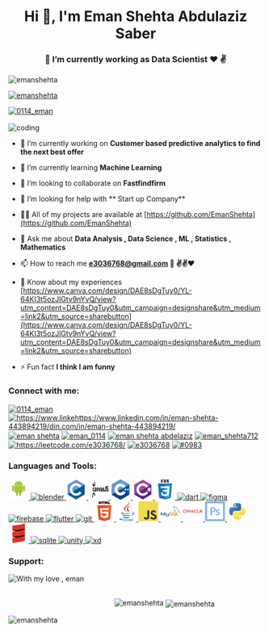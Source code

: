 <h1 align="center">Hi 👋, I'm Eman Shehta Abdulaziz Saber</h1>
<h3 align="center">🔭 I’m currently working as Data Scientist ❤️ ✌️</h3>

<p align="left"> <img src="https://komarev.com/ghpvc/?username=emanshehta&label=Profile%20views&color=0e75b6&style=flat" alt="emanshehta" /> </p>

<p align="left"> <a href="https://github.com/ryo-ma/github-profile-trophy"><img src="https://github-profile-trophy.vercel.app/?username=emanshehta" alt="emanshehta" /></a> </p>

<p align="left"> <a href="https://twitter.com/0114_eman" target="blank"><img src="https://img.shields.io/twitter/follow/0114_eman?logo=twitter&style=for-the-badge" alt="0114_eman" /></a> </p>
<img align ="center" alt="coding" width="300" src="https://c.tenor.com/JbCYU00k_WgAAAAC/anime-type.gif">



- 🔭 I’m currently working on **Customer based predictive analytics to find the next best offer**

- 🌱 I’m currently learning **Machine Learning**

- 👯 I’m looking to collaborate on **Fastfindfirm**

- 🤝 I’m looking for help with ** Start up Company**

- 👨‍💻 All of my projects are available at [https://github.com/EmanShehta](https://github.com/EmanShehta)

- 💬 Ask me about **Data Analysis , Data Science , ML , Statistics , Mathematics**

- 📫 How to reach me **e3036768@gmail.com 📧 ✌️✌️❤️**

- 📄 Know about my experiences [https://www.canva.com/design/DAE8sDgTuy0/YL-64KI3t5ozJlGtv9nYvQ/view?utm_content=DAE8sDgTuy0&utm_campaign=designshare&utm_medium=link2&utm_source=sharebutton](https://www.canva.com/design/DAE8sDgTuy0/YL-64KI3t5ozJlGtv9nYvQ/view?utm_content=DAE8sDgTuy0&utm_campaign=designshare&utm_medium=link2&utm_source=sharebutton)

- ⚡ Fun fact **I think I am funny**

<h3 align="left">Connect with me:</h3>
<p align="left">
<a href="https://twitter.com/0114_eman" target="blank"><img align="center" src="https://raw.githubusercontent.com/rahuldkjain/github-profile-readme-generator/master/src/images/icons/Social/twitter.svg" alt="0114_eman" height="30" width="40" /></a>
<a href="https://www.linkedin.com/in/eman-shehta-443894219/" target="blank"><img align="center" src="https://raw.githubusercontent.com/rahuldkjain/github-profile-readme-generator/master/src/images/icons/Social/linked-in-alt.svg" alt="https://www.linkehttps://www.linkedin.com/in/eman-shehta-443894219/din.com/in/eman-shehta-443894219/" height="30" width="40" /></a>
<a href="https://www.facebook.com/profile.php?id=100080613668855" target="blank"><img align="center" src="https://raw.githubusercontent.com/rahuldkjain/github-profile-readme-generator/master/src/images/icons/Social/facebook.svg" alt="eman shehta" height="30" width="40" /></a>
<a href="https://instagram.com/eman_0114" target="blank"><img align="center" src="https://raw.githubusercontent.com/rahuldkjain/github-profile-readme-generator/master/src/images/icons/Social/instagram.svg" alt="eman_0114" height="30" width="40" /></a>
<a href="https://www.hackerrank.com/eman shehta abdelaziz" target="blank"><img align="center" src="https://raw.githubusercontent.com/rahuldkjain/github-profile-readme-generator/master/src/images/icons/Social/hackerrank.svg" alt="eman shehta abdelaziz" height="30" width="40" /></a>
<a href="https://codeforces.com/profile/eman_shehta712" target="blank"><img align="center" src="https://raw.githubusercontent.com/rahuldkjain/github-profile-readme-generator/master/src/images/icons/Social/codeforces.svg" alt="eman_shehta712" height="30" width="40" /></a>
<a href="https://www.leetcode.com/https://leetcode.com/e3036768/" target="blank"><img align="center" src="https://raw.githubusercontent.com/rahuldkjain/github-profile-readme-generator/master/src/images/icons/Social/leet-code.svg" alt="https://leetcode.com/e3036768/" height="30" width="40" /></a>
<a href="https://auth.geeksforgeeks.org/user/e3036768" target="blank"><img align="center" src="https://raw.githubusercontent.com/rahuldkjain/github-profile-readme-generator/master/src/images/icons/Social/geeks-for-geeks.svg" alt="e3036768" height="30" width="40" /></a>
<a href="https://discord.gg/#0983" target="blank"><img align="center" src="https://raw.githubusercontent.com/rahuldkjain/github-profile-readme-generator/master/src/images/icons/Social/discord.svg" alt="#0983" height="30" width="40" /></a>
</p>

<h3 align="left">Languages and Tools:</h3>
<p align="left"> <a href="https://developer.android.com" target="_blank" rel="noreferrer"> <img src="https://raw.githubusercontent.com/devicons/devicon/master/icons/android/android-original-wordmark.svg" alt="android" width="40" height="40"/> </a> <a href="https://www.blender.org/" target="_blank" rel="noreferrer"> <img src="https://download.blender.org/branding/community/blender_community_badge_white.svg" alt="blender" width="40" height="40"/> </a> <a href="https://www.cprogramming.com/" target="_blank" rel="noreferrer"> <img src="https://raw.githubusercontent.com/devicons/devicon/master/icons/c/c-original.svg" alt="c" width="40" height="40"/> </a> <a href="https://canvasjs.com" target="_blank" rel="noreferrer"> <img src="https://raw.githubusercontent.com/Hardik0307/Hardik0307/master/assets/canvasjs-charts.svg" alt="canvasjs" width="40" height="40"/> </a> <a href="https://www.w3schools.com/cpp/" target="_blank" rel="noreferrer"> <img src="https://raw.githubusercontent.com/devicons/devicon/master/icons/cplusplus/cplusplus-original.svg" alt="cplusplus" width="40" height="40"/> </a> <a href="https://www.w3schools.com/cs/" target="_blank" rel="noreferrer"> <img src="https://raw.githubusercontent.com/devicons/devicon/master/icons/csharp/csharp-original.svg" alt="csharp" width="40" height="40"/> </a> <a href="https://www.w3schools.com/css/" target="_blank" rel="noreferrer"> <img src="https://raw.githubusercontent.com/devicons/devicon/master/icons/css3/css3-original-wordmark.svg" alt="css3" width="40" height="40"/> </a> <a href="https://dart.dev" target="_blank" rel="noreferrer"> <img src="https://www.vectorlogo.zone/logos/dartlang/dartlang-icon.svg" alt="dart" width="40" height="40"/> </a> <a href="https://www.figma.com/" target="_blank" rel="noreferrer"> <img src="https://www.vectorlogo.zone/logos/figma/figma-icon.svg" alt="figma" width="40" height="40"/> </a> <a href="https://firebase.google.com/" target="_blank" rel="noreferrer"> <img src="https://www.vectorlogo.zone/logos/firebase/firebase-icon.svg" alt="firebase" width="40" height="40"/> </a> <a href="https://flutter.dev" target="_blank" rel="noreferrer"> <img src="https://www.vectorlogo.zone/logos/flutterio/flutterio-icon.svg" alt="flutter" width="40" height="40"/> </a> <a href="https://git-scm.com/" target="_blank" rel="noreferrer"> <img src="https://www.vectorlogo.zone/logos/git-scm/git-scm-icon.svg" alt="git" width="40" height="40"/> </a> <a href="https://www.w3.org/html/" target="_blank" rel="noreferrer"> <img src="https://raw.githubusercontent.com/devicons/devicon/master/icons/html5/html5-original-wordmark.svg" alt="html5" width="40" height="40"/> </a> <a href="https://www.java.com" target="_blank" rel="noreferrer"> <img src="https://raw.githubusercontent.com/devicons/devicon/master/icons/java/java-original.svg" alt="java" width="40" height="40"/> </a> <a href="https://developer.mozilla.org/en-US/docs/Web/JavaScript" target="_blank" rel="noreferrer"> <img src="https://raw.githubusercontent.com/devicons/devicon/master/icons/javascript/javascript-original.svg" alt="javascript" width="40" height="40"/> </a> <a href="https://www.mysql.com/" target="_blank" rel="noreferrer"> <img src="https://raw.githubusercontent.com/devicons/devicon/master/icons/mysql/mysql-original-wordmark.svg" alt="mysql" width="40" height="40"/> </a> <a href="https://www.oracle.com/" target="_blank" rel="noreferrer"> <img src="https://raw.githubusercontent.com/devicons/devicon/master/icons/oracle/oracle-original.svg" alt="oracle" width="40" height="40"/> </a> <a href="https://www.photoshop.com/en" target="_blank" rel="noreferrer"> <img src="https://raw.githubusercontent.com/devicons/devicon/master/icons/photoshop/photoshop-line.svg" alt="photoshop" width="40" height="40"/> </a> <a href="https://www.python.org" target="_blank" rel="noreferrer"> <img src="https://raw.githubusercontent.com/devicons/devicon/master/icons/python/python-original.svg" alt="python" width="40" height="40"/> </a> <a href="https://www.scala-lang.org" target="_blank" rel="noreferrer"> <img src="https://raw.githubusercontent.com/devicons/devicon/master/icons/scala/scala-original.svg" alt="scala" width="40" height="40"/> </a> <a href="https://www.sqlite.org/" target="_blank" rel="noreferrer"> <img src="https://www.vectorlogo.zone/logos/sqlite/sqlite-icon.svg" alt="sqlite" width="40" height="40"/> </a> <a href="https://unity.com/" target="_blank" rel="noreferrer"> <img src="https://www.vectorlogo.zone/logos/unity3d/unity3d-icon.svg" alt="unity" width="40" height="40"/> </a> <a href="https://www.adobe.com/products/xd.html" target="_blank" rel="noreferrer"> <img src="https://cdn.worldvectorlogo.com/logos/adobe-xd.svg" alt="xd" width="40" height="40"/> </a> </p>

<h3 align="left">Support:</h3>
<p><a href="https://ko-fi.com/With my love , eman "> <img align="left" src="https://cdn.ko-fi.com/cdn/kofi3.png?v=3" height="50" width="210" alt="With my love , eman " /></a></p><br><br>

<p><img align="left" src="https://github-readme-stats.vercel.app/api/top-langs?username=emanshehta&show_icons=true&locale=en&layout=compact" alt="emanshehta" /></p>

<p>&nbsp;<img align="center" src="https://github-readme-stats.vercel.app/api?username=emanshehta&show_icons=true&locale=en" alt="emanshehta" /></p>

<p><img align="center" src="https://github-readme-streak-stats.herokuapp.com/?user=emanshehta&" alt="emanshehta" /></p>
